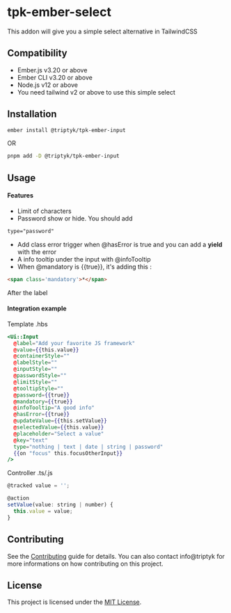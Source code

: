 tpk-ember-select
==============================================================================

This addon will give you a simple select alternative in TailwindCSS


Compatibility
------------------------------------------------------------------------------

* Ember.js v3.20 or above
* Ember CLI v3.20 or above
* Node.js v12 or above
* You need tailwind v2 or above to use this simple select


Installation
------------------------------------------------------------------------------

```zsh
ember install @triptyk/tpk-ember-input
```
OR
```zsh
pnpm add -D @triptyk/tpk-ember-input
```


Usage
------------------------------------------------------------------------------
#### Features

- Limit of characters
- Password show or hide. You should add
```html
type="password"
```
- Add class error trigger when @hasError is true and you can add a **yield** with the error
- A info tooltip under the input with @infoTooltip
- When @mandatory is {{true}}, it's adding this :
```html
<span class='mandatory'>*</span>
```
After the label
#### Integration example 

Template .hbs
```hbs
<Ui::Input
  @label="Add your favorite JS framework"
  @value={{this.value}}
  @containerStyle=""
  @labelStyle=""
  @inputStyle=""
  @passwordStyle=""
  @limitStyle=""
  @tooltipStyle=""
  @password={{true}}
  @mandatory={{true}}
  @infoTooltip="A good info"
  @hasError={{true}}
  @updateValue={{this.setValue}}
  @selectedValue={{this.value}}
  @placeholder="Select a value"
  @key="text"
  type="nothing | text | date | string | password"
  {{on "focus" this.focusOtherInput}}
/>
```

Controller .ts/.js
```js
@tracked value = '';

@action
setValue(value: string | number) {
  this.value = value;
}
```

Contributing
------------------------------------------------------------------------------

See the [Contributing](CONTRIBUTING.md) guide for details.
You can also contact info@triptyk for more informations on how contributing on this project.


License
------------------------------------------------------------------------------

This project is licensed under the [MIT License](LICENSE.md).
